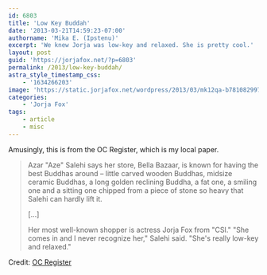 ```yaml
---
id: 6803
title: 'Low Key Buddah'
date: '2013-03-21T14:59:23-07:00'
authorname: 'Mika E. (Ipstenu)'
excerpt: 'We knew Jorja was low-key and relaxed. She is pretty cool.'
layout: post
guid: 'https://jorjafox.net/?p=6803'
permalink: /2013/low-key-buddah/
astra_style_timestamp_css:
    - '1634266203'
image: 'https://static.jorjafox.net/wordpress/2013/03/mk12qa-b781082997z.120130321133444000gsu1ch3c7.1.jpg'
categories:
    - 'Jorja Fox'
tags:
    - article
    - misc
---
```


Amusingly, this is from the OC Register, which is my local paper.
<blockquote>Azar "Aze" Salehi says her store, Bella Bazaar, is known for having the best Buddhas around – little carved wooden Buddhas, midsize ceramic Buddhas, a long golden reclining Buddha, a fat one, a smiling one and a sitting one chipped from a piece of stone so heavy that Salehi can hardly lift it.

[...]

Her most well-known shopper is actress Jorja Fox from "CSI." "She comes in and I never recognize her," Salehi said. "She's really low-key and relaxed."</blockquote>
Credit: <a href="http://www.ocregister.com/news/salehi-500771-made-business.html">OC Register</a>
